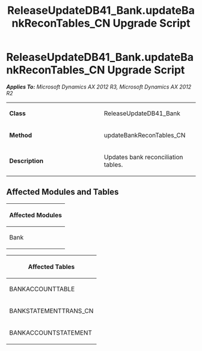﻿---
title: ReleaseUpdateDB41_Bank.updateBankReconTables_CN Upgrade Script
TOCTitle: ReleaseUpdateDB41_Bank.updateBankReconTables_CN Upgrade Script
ms:assetid: 2a7b342b-74ac-df1e-97a9-bdf7a631586c
ms:mtpsurl: https://msdn.microsoft.com/en-us/library/JJ735919(v=AX.60)
ms:contentKeyID: 49707336
ms.date: 05/18/2015
mtps_version: v=AX.60
---

# ReleaseUpdateDB41\_Bank.updateBankReconTables\_CN Upgrade Script 


_**Applies To:** Microsoft Dynamics AX 2012 R3, Microsoft Dynamics AX 2012 R2_

<table>
<colgroup>
<col style="width: 50%" />
<col style="width: 50%" />
</colgroup>
<tbody>
<tr class="odd">
<td><p><strong>Class</strong></p></td>
<td><p>ReleaseUpdateDB41_Bank</p></td>
</tr>
<tr class="even">
<td><p><strong>Method</strong></p></td>
<td><p>updateBankReconTables_CN</p></td>
</tr>
<tr class="odd">
<td><p><strong>Description</strong></p></td>
<td><p>Updates bank reconciliation tables.</p></td>
</tr>
</tbody>
</table>


## Affected Modules and Tables

<table>
<colgroup>
<col style="width: 100%" />
</colgroup>
<thead>
<tr class="header">
<th><p>Affected Modules</p></th>
</tr>
</thead>
<tbody>
<tr class="odd">
<td><p>Bank</p></td>
</tr>
</tbody>
</table>


<table>
<colgroup>
<col style="width: 100%" />
</colgroup>
<thead>
<tr class="header">
<th><p>Affected Tables</p></th>
</tr>
</thead>
<tbody>
<tr class="odd">
<td><p>BANKACCOUNTTABLE</p></td>
</tr>
<tr class="even">
<td><p>BANKSTATEMENTTRANS_CN</p></td>
</tr>
<tr class="odd">
<td><p>BANKACCOUNTSTATEMENT</p></td>
</tr>
</tbody>
</table>

  


